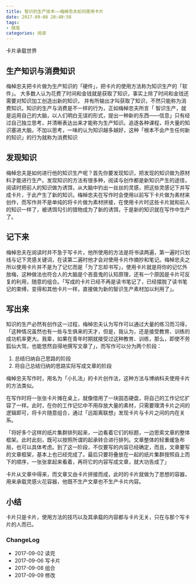 ```yaml
---
title: 智识的生产技术——梅棹忠夫如何使用卡片
date: 2017-09-08 20:40:58
tags:
- 随笔
categories: 阅读
---
```

卡片承载世界
<!--more-->

## 生产知识与消费知识

梅棹忠夫把卡片做为生产知识的「硬件」，把卡片的使用方法称为知识生产的「软件」。
大多数人认为花费了时间和金钱就是获取了知识，事实上除了时间和金钱还需要对知识加工创造出新的知识， 并有所输出才叫获取了知识，不然只能称为消费知识。知识的生产与消费是不一样的行为，正如梅棹忠夫所言「 智识生产，就是运用自己的大脑，以人们明白无误的形式，提出一种新的东西——信息」只有经过自己独立思考，并清晰表达出来才能称为生产知识。追逐各种课程，将大量的知识塞进大脑，不加以思考，一味的认为知识越多越好，这种「根本不会产生任何新的知识」的行为就称为消费知识

## 发现知识

梅棹忠夫是如何进行他的知识生产呢？首先你要发现知识，把发现的知识做为原材料才能进行生产。发现知识的方法有很多种，阅读与创作都是新知识产生的途径，阅读时把前人的知识做为诱饵，从大脑中钓出一丝丝的灵感，把这些灵感记下并写成卡片，于此产生了新的知识。梅棹忠夫在写作时会使用以前写下卡片做为素材来创作，而写作并不是单纯的将卡片做为素材拼接，在使用卡片时这些卡片就和前人的知识一样了，被诱饵勾引的猎物成为了新的诱饵，于是新的知识就在写作中生产了。

## 记下来

梅棹忠夫在阅读时并不急于写卡片，他所使用的方法是将书读两遍，第一遍时只划线与记下灵感关键词，在读第二遍时他才会对使用卡片作摘抄和笔记。梅棹忠夫之所以使用卡片并不是为了记忆而是「为了忘却书写」，使用卡片就是将你的记忆外放梅，这种做法也符合人的大脑是个吝啬鬼的认知原理，还有一个原因是卡片可反复的利用，随意的组合。「写成的卡片已经不再是读书笔记了，已经摆脱了读书笔记的束缚，变得和其他卡片一样，直接做为新的智识生产素材加以利用了」。

## 写出来

知识的生产必然有创作这一过程，梅棹忠夫认为写作可以通过大量的练习而习得，「这种情况虽然也有一些与生俱来的天才，但是，我认为，还是接受教育、训练的成功机率更大。我辈，如果在青年时期就接受过这种教育、训练，那么，即使不劳狐仙大驾，也能悠然自得地撰写文章了」，而写作可以分为两个阶段：

1. 总结归纳自己思路的阶段
2. 将自己总结归纳的思路实际写成文章的阶段

梅棹忠夫写作时，用名为「小扎法」的卡片创作法，这种方法与博纳科夫使用卡片的方法类似。

在写作时将一张张卡片摊在桌上，就像借用了一块固态硬盘，将自己的工作记忆扩容了一样。此时，在你的工作记忆中不用存放大量的素材，只需要理清卡片之间的逻辑即可，将卡片随意组合，通过「远距离联想」发现卡片与卡片之间的内在关系。

「将好多个这样的纸片集群排列起来，一边看着它们的标题，一边思索文章的整体框架。此时此刻，既可以按照所谓的起承转合进行排列。文章整体的轻重缓急布局，也可以具体考虑。到了这一阶段，不仅要写的内容已经确定，而且，文章要写的文章框架，基本上也已经完成了。最后只要将叠放在一起的纸片集群按照自上而下的顺序，一张张拿起来看着，再将它的内容写成文章，就大功告成了」

卡片从文章中得来，而文章又由卡片拼接而成，此时的卡片就做为了思想的容器，用来承载灵感火花容器，他既不生产文章也不生产卡片内容。

## 小结

卡片只是卡片，使用方法的技巧以及其承载的内容都与卡片无关，只在与那个写卡片的人而已。

### ChangeLog

- 2017-09-02 读完
- 2017-09-06 写卡片
- 2017-09-08 组合
- 2017-09-09 修改
